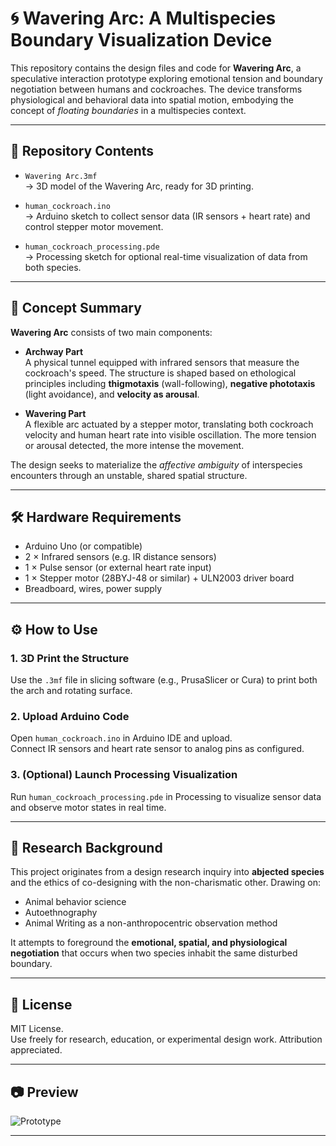 # 🌀 Wavering Arc: A Multispecies Boundary Visualization Device

This repository contains the design files and code for **Wavering Arc**, a speculative interaction prototype exploring emotional tension and boundary negotiation between humans and cockroaches. The device transforms physiological and behavioral data into spatial motion, embodying the concept of *floating boundaries* in a multispecies context.

---

## 📁 Repository Contents

- `Wavering Arc.3mf`  
  → 3D model of the Wavering Arc, ready for 3D printing.

- `human_cockroach.ino`  
  → Arduino sketch to collect sensor data (IR sensors + heart rate) and control stepper motor movement.

- `human_cockroach_processing.pde`  
  → Processing sketch for optional real-time visualization of data from both species.

---

## 🧠 Concept Summary

**Wavering Arc** consists of two main components:

- **Archway Part**  
  A physical tunnel equipped with infrared sensors that measure the cockroach's speed. The structure is shaped based on ethological principles including **thigmotaxis** (wall-following), **negative phototaxis** (light avoidance), and **velocity as arousal**.

- **Wavering Part**  
  A flexible arc actuated by a stepper motor, translating both cockroach velocity and human heart rate into visible oscillation. The more tension or arousal detected, the more intense the movement.

The design seeks to materialize the *affective ambiguity* of interspecies encounters through an unstable, shared spatial structure.

---

## 🛠 Hardware Requirements

- Arduino Uno (or compatible)
- 2 × Infrared sensors (e.g. IR distance sensors)
- 1 × Pulse sensor (or external heart rate input)
- 1 × Stepper motor (28BYJ-48 or similar) + ULN2003 driver board
- Breadboard, wires, power supply

---

## ⚙️ How to Use

### 1. 3D Print the Structure  
Use the `.3mf` file in slicing software (e.g., PrusaSlicer or Cura) to print both the arch and rotating surface.

### 2. Upload Arduino Code  
Open `human_cockroach.ino` in Arduino IDE and upload.  
Connect IR sensors and heart rate sensor to analog pins as configured.

### 3. (Optional) Launch Processing Visualization  
Run `human_cockroach_processing.pde` in Processing to visualize sensor data and observe motor states in real time.

---

## 🧪 Research Background

This project originates from a design research inquiry into **abjected species** and the ethics of co-designing with the non-charismatic other. Drawing on:
- Animal behavior science
- Autoethnography
- Animal Writing as a non-anthropocentric observation method

It attempts to foreground the **emotional, spatial, and physiological negotiation** that occurs when two species inhabit the same disturbed boundary.

---

## 📜 License

MIT License.  
Use freely for research, education, or experimental design work. Attribution appreciated.

---

## 📷 Preview

![Prototype](images/Pic1.png)

---

